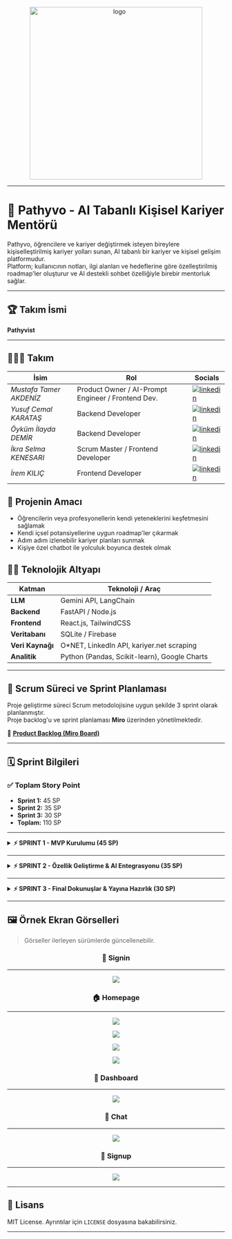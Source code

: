 <p align="center">
     <img src="https://github.com/user-attachments/assets/90ead193-6d6d-4333-8237-4d10f5de5440" alt="logo" width="400"/>
</p>

---

# 🚀 Pathyvo - AI Tabanlı Kişisel Kariyer Mentörü

Pathyvo, öğrencilere ve kariyer değiştirmek isteyen bireylere kişiselleştirilmiş kariyer yolları sunan, AI tabanlı bir kariyer ve kişisel gelişim platformudur.  
Platform; kullanıcının notları, ilgi alanları ve hedeflerine göre özelleştirilmiş roadmap'ler oluşturur ve AI destekli sohbet özelliğiyle birebir mentorluk sağlar.

---

## 🏆 Takım İsmi

**Pathyvist**

---

## 🧑‍🤝‍🧑 Takım

| İsim                   | Rol                                                 | Socials                                           |
|------------------------|-----------------------------------------------------|--------------------------------------------------|
| *Mustafa Tamer AKDENİZ*| Product Owner / AI-Prompt Engineer / Frontend Dev.  | [![linkedin](https://github.com/user-attachments/assets/3baa645a-33bc-4786-8327-cb0f92356f0a)](https://www.linkedin.com/in/tamerakdeniz/) |
| *Yusuf Cemal KARATAŞ*  | Backend Developer                                   | [![linkedin](https://github.com/user-attachments/assets/3baa645a-33bc-4786-8327-cb0f92356f0a)](https://www.linkedin.com/in/yusuf-cemal-karatas/) |
| *Öyküm İlayda DEMİR*   | Backend Developer                                   | [![linkedin](https://github.com/user-attachments/assets/3baa645a-33bc-4786-8327-cb0f92356f0a)](https://www.linkedin.com/in/öyküm-ilayda-demir-5a7aba2a0/) |
| *İkra Selma KENESARI*  | Scrum Master / Frontend Developer                   | [![linkedin](https://github.com/user-attachments/assets/3baa645a-33bc-4786-8327-cb0f92356f0a)](https://www.linkedin.com/in/ikraselma1) |
| *İrem KILIÇ*           | Frontend Developer                                  | [![linkedin](https://github.com/user-attachments/assets/3baa645a-33bc-4786-8327-cb0f92356f0a)](https://www.linkedin.com/in/irem-k%C4%B1l%C4%B1%C3%A7-18757a256/) |

## 🌟 Projenin Amacı

- Öğrencilerin veya profesyonellerin kendi yeteneklerini keşfetmesini sağlamak
- Kendi içsel potansiyellerine uygun roadmap'ler çıkarmak
- Adım adım izlenebilir kariyer planları sunmak
- Kişiye özel chatbot ile yolculuk boyunca destek olmak

## 👨‍💻 Teknolojik Altyapı

| Katman        | Teknoloji / Araç                              |
|---------------|-----------------------------------------------|
| **LLM**       | Gemini API, LangChain                         |
| **Backend**   | FastAPI / Node.js                             |
| **Frontend**  | React.js, TailwindCSS                         |
| **Veritabanı**| SQLite / Firebase                             |
| **Veri Kaynağı** | O\*NET, LinkedIn API, kariyer.net scraping |
| **Analitik**  | Python (Pandas, Scikit-learn), Google Charts |

---

## 💼 Scrum Süreci ve Sprint Planlaması

Proje geliştirme süreci Scrum metodolojisine uygun şekilde 3 sprint olarak planlanmıştır.  
Proje backlog'u ve sprint planlaması **Miro** üzerinden yönetilmektedir.

🔗 **[Product Backlog (Miro Board)](https://miro.com/app/live-embed/uXjVIkGKydQ=/?embedMode=view_only_without_ui&moveToViewport=-3790%2C-427%2C7123%2C3550&embedId=848849262162)**

---

## 🗓 Sprint Bilgileri

### ✅ Toplam Story Point

- **Sprint 1:** 45 SP
- **Sprint 2:** 35 SP
- **Sprint 3:** 30 SP
- **Toplam:** 110 SP

---

<details>
<summary><strong>⚡️ SPRINT 1 - MVP Kurulumu (45 SP)</strong></summary>

### 🎯 Sprint Amacı
- Minimum Viable Product (MVP) altyapısını kurmak
- Temel kullanıcı akışını hazırlamak

### 🛠️ Ana Görevler
- Proje yapısının kurulumu (Frontend & Backend)
- Landing page tasarımı ve geliştirmesi
- Dashboard temel layout geliştirmesi
- LLM entegrasyonlarının temel API bağlantıları
- Temel kullanıcı kayıt ve oturum işlemleri
- Roadmap placeholder yapısı
- Chat sisteminin temel ekran tasarımı ve dummy veri entegrasyonu

### ✅ Çıktılar
- Çalışan ilk versiyon dashboard
- Bağlantılı dummy chat akışı
- Örnek roadmap görüntüleme

### 🤝🏻 Daily Scrum
Daily Scrum toplantıları Google Meet üzerinden yapılmaktadır.  
Günlük WhatsApp yazışmaları ve toplantı kayıtları [Google Drive](https://drive.google.com/drive/folders/1Owg14139fcCrq8VjDjp0u50jFioauFm0?usp=sharing)’da toplanmaktadır.

### 🖼️ Sprint Board Görselleri

<p align="center">
  <img src="https://github.com/user-attachments/assets/294b1f48-672f-4a9a-b2a0-ed24adebe3f0" alt="Sprint-1 Dashboard"/><br>
  <sub>🔎 Sprint 1 planlama ve görevlerin board görünümü</sub>
</p>

---

<p align="center">
  <img src="https://github.com/user-attachments/assets/a305e1c5-b413-45b0-afa1-863e876c92ec" alt="End of the Sprint-1"/><br>
  <sub>✅ Sprint 1 tamamlandıktan sonraki son durum</sub>
</p>

### 🧐 Sprint Review
Sprint Review toplantısına Mustafa Tamer Akdeniz, Yusuf Cemal Karataş, Öyküm İlayda Demir, İkra Selma Kenesarı ve İrem Kılıç katılmıştır. Toplantıda, sprint çıktıları ve genel ilerleme değerlendirilmiştir. Güncel tasarım ve projenin gidişatı ekip ve paydaşlar tarafından beğenilmiş, mevcut yön üzerinde devam edilmesine karar verilmiştir. Tamamlanamayan görevler, öncelikli olarak 2. sprint’e devredilmiştir. Ayrıca, eklenmesi gereken yeni özellikler ve çıkarılması planlanan özellikler üzerine konuşulmuş ve bu konularda yeni task'lar tanımlanmıştır.

### 🔄 Sprint Retrospective
Sprint Retrospective oturumunda; ekip, tamamlanamayan görevlerin 2. sprint'te öncelikli olarak ele alınacağını belirtmiştir. Özellikle frontend geliştirmelerinin hızlandırılması ve backend entegrasyonu test edilebilirliğinin artırılması için çalışmaya hazır bir yapı oluşturulması kararlaştırılmıştır. Görev dağılımı konusunda herhangi bir değişikliğe gidilmemiş, mevcut dağılımın yeterli olduğu vurgulanmıştır. 2. sprint için tasarım ve genel planlama konuşulmuş, motivasyon yüksek şekilde yeni sprint'e geçilmesine karar verilmiştir.

</details>

---

<details>
<summary><strong>⚡️ SPRINT 2 - Özellik Geliştirme & AI Entegrasyonu (35 SP)</strong></summary>

### Sprint Amacı
- AI tabanlı öneri ve roadmap akışını devreye almak
- Kullanıcı etkileşimini zenginleştirmek

### Ana Görevler
- AI chat bot geliştirmesi (front & back)
- Roadmap oluşturma algoritması
- Kullanıcı bazlı roadmap detay ekranları
- Chat ekranında roadmap side panel entegrasyonu
- Kullanıcı profil güncelleme ve ilgi alanları yönetimi
- Önerilen kaynaklar (kurslar, makaleler) bölümü
- API çağrılarının tamamlanması ve testleri

</details>

---

<details>
<summary><strong>⚡️ SPRINT 3 - Final Dokunuşlar & Yayına Hazırlık (30 SP)</strong></summary>

### Sprint Amacı
- Uygulamayı yayına hazırlamak
- UI/UX iyileştirmeleri
- Performans ve güvenlik geliştirmeleri

### Ana Görevler
- Genel UI optimizasyonları ve mikro animasyonlar
- Son entegrasyon testleri ve hata düzeltmeleri
- Erişilebilirlik (a11y) geliştirmeleri
- Yol haritası final düzenlemeleri
- Kullanıcı başarı rozetleri ve mini motivasyon mesajları
- Son demo sunumu ve review

</details>

---

## 🖼 Örnek Ekran Görselleri

> Görseller ilerleyen sürümlerde güncellenebilir.

<p align="center">
  <h3 align="center">🔑 Signin</h3>
</p>

---

<p align="center">
  <img src="https://github.com/user-attachments/assets/84da9e0a-2d8d-41a8-b7ca-a626a3d7665b">
</p>

<p align="center">
  <h3 align="center">🏠 Homepage</h3>
</p>

---
<p align="center">
  <img src="https://github.com/user-attachments/assets/cfc603e9-348c-4468-a7a8-7d0a976e57c7">
</p>

<p align="center">
  <img src="https://github.com/user-attachments/assets/49b670ea-7b2a-491a-81c9-0da0153c753a">
</p>


<p align="center">
  <img src="https://github.com/user-attachments/assets/f394003f-4745-43b9-afad-1ef4aba304ba">
</p>

<p align="center">
  <img src="https://github.com/user-attachments/assets/c0b02632-22d0-4e40-83cd-60b0ad9fbc56">
</p>


<p align="center">
  <h3 align="center">📄 Dashboard</h3>
</p>

---

<p align="center">
  <img src="https://github.com/user-attachments/assets/d326fd99-dd34-4f86-9ed6-0714596c63ed">
</p>

<p align="center">
  <h3 align="center">💬 Chat</h3>
</p>

---

<p align="center">
  <img src="https://github.com/user-attachments/assets/7cf4e55d-af3f-4d25-8515-c8eb5f9700f8">
</p>

<p align="center">
  <h3 align="center">🔑 Signup</h3>
</p>

---

<p align="center">
  <img src="https://github.com/user-attachments/assets/b5f3ca51-7850-4e86-bbba-a93d63a3a89f">
</p>

---

## 📄 Lisans

MIT License. Ayrıntılar için `LICENSE` dosyasına bakabilirsiniz.

---
